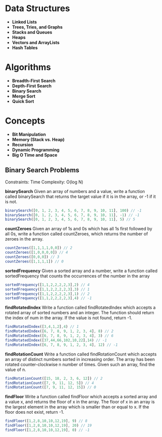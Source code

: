 
# Data Structures

- **Linked Lists**
- **Trees, Tries, and Graphs**
- **Stacks and Queues**
- **Heaps**
- **Vectors and ArrayLists**
- **Hash Tables**

# Algorithms

- **Breadth-First Search**
- **Depth-First Search**
- **Binary Search**
- **Merge Sort**
- **Quick Sort**

# Concepts

- **Bit Manipulation**
- **Memory (Stack vs. Heap)**
- **Recursion**
- **Dynamic Programming**
- **Big O Time and Space**

## Binary Search Problems

Constraints:
Time Complexity: O(log N)

**binarySearch**
Given an array of numbers and a value, write a function called binarySearch that returns the target value if it is in the array, or -1 if it is not.

```js
binarySearch([0, 1, 2, 3, 4, 5, 6, 7, 8, 9, 10, 11], 100) // -1
binarySearch([0, 1, 2, 3, 4, 5, 6, 7, 8, 9, 10, 11], -1) // -1
binarySearch([0, 1, 2, 3, 4, 5, 6, 7, 8, 9, 10, 11], 5) // 5
```

**countZeroes**
Given an array of 1s and 0s which has all 1s first followed by all 0s, write a function called countZeroes, which returns the number of zeroes in the array.

```js
countZeroes([1,1,1,1,0,0]) // 2
countZeroes([1,0,0,0,0]) // 4
countZeroes([0,0,0]) // 3
countZeroes([1,1,1,1]) // 0
```

**sortedFrequency**
Given a sorted array and a number, write a function called sortedFrequency that counts the occurrences of the number in the array

```js
sortedFrequency([1,1,2,2,2,2,3],2) // 4
sortedFrequency([1,1,2,2,2,2,3],3) // 1
sortedFrequency([1,1,2,2,2,2,3],1) // 2
sortedFrequency([1,1,2,2,2,2,3],4) // -1
```

**findRotatedIndex**
Write a function called findRotatedIndex which accepts a rotated array of sorted numbers and an integer. The function should return the index of num in the array. If the value is not found, return -1.

```js
findRotatedIndex([3,4,1,2],4) // 1
findRotatedIndex([6, 7, 8, 9, 1, 2, 3, 4], 8) // 2
findRotatedIndex([6, 7, 8, 9, 1, 2, 3, 4], 3) // 6
findRotatedIndex([37,44,66,102,10,22],14) // -1
findRotatedIndex([6, 7, 8, 9, 1, 2, 3, 4], 12) // -1
```

**findRotationCount**
Write a function called findRotationCount which accepts an array of distinct numbers sorted in increasing order. The array has been rotated counter-clockwise n number of times. Given such an array, find the value of n.

```js
findRotationCount([15, 18, 2, 3, 6, 12]) // 2
findRotationCount([7, 9, 11, 12, 5]) // 4
findRotationCount([7, 9, 11, 12, 15]) // 0
```

**findFloor**
Write a function called findFloor which accepts a sorted array and a value x, and returns the floor of x in the array. The floor of x in an array is the largest element in the array which is smaller than or equal to x. If the floor does not exist, return -1.

```js
findFloor([1,2,8,10,10,12,19], 9) // 8
findFloor([1,2,8,10,10,12,19], 20) // 19
findFloor([1,2,8,10,10,12,19], 0) // -1
```
